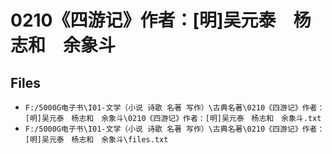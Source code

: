 # 0210《四游记》作者：[明]吴元泰　杨志和　余象斗

## Files

- `F:/5000G电子书\I01-文学（小说 诗歌 名著 写作）\古典名著\0210《四游记》作者：[明]吴元泰　杨志和　余象斗\0210《四游记》作者：[明]吴元泰　杨志和　余象斗.txt`
- `F:/5000G电子书\I01-文学（小说 诗歌 名著 写作）\古典名著\0210《四游记》作者：[明]吴元泰　杨志和　余象斗\files.txt`
